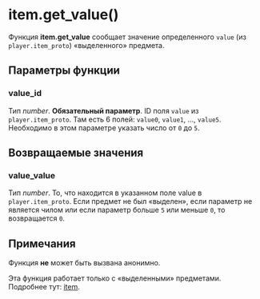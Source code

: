 # item.get_value()
Функция **item.get_value** сообщает значение определенного `value` (из `player.item_proto`) &laquo;выделенного&raquo; предмета.

## Параметры функции
### value_id
Тип *number*. **Обязательный параметр**. ID поля `value` из `player.item_proto`. Там есть 6 полей: `value0`, `value1`, ..., `value5`. Необходимо в этом параметре указать число от `0` до `5`.

## Возвращаемые значения
### value_value
Тип *number*. То, что находится в указанном поле value в `player.item_proto`. Если предмет не был &laquo;выделен&raquo;, если параметр не является чилом или если параметр больше `5` или меньше `0`, то возвращается `0`.

## Примечания
Функция **не** может быть вызвана анонимно.

Эта функция работает только с &laquo;выделенными&raquo; предметами. Подробнее тут: [item](../item).